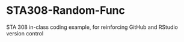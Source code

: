 # STA308-Random-Func
STA 308 in-class coding example, for reinforcing GitHub and RStudio version control

